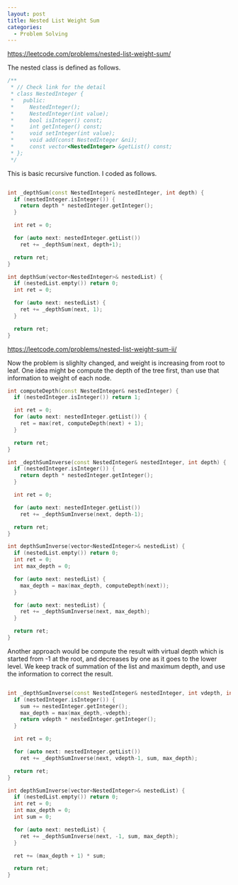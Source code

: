 ```yaml
---
layout: post
title: Nested List Weight Sum
categories:
  - Problem Solving
---
```


<https://leetcode.com/problems/nested-list-weight-sum/>

The nested class is defined as follows.

```c++
/**
 * // Check link for the detail
 * class NestedInteger {
 *   public:
 *     NestedInteger();
 *     NestedInteger(int value);
 *     bool isInteger() const;
 *     int getInteger() const;
 *     void setInteger(int value);
 *     void add(const NestedInteger &ni);
 *     const vector<NestedInteger> &getList() const;
 * };
 */
```

This is basic recursive function. I coded as follows.

```c++

int _depthSum(const NestedInteger& nestedInteger, int depth) {
  if (nestedInteger.isInteger()) {
    return depth * nestedInteger.getInteger();
  }

  int ret = 0;

  for (auto next: nestedInteger.getList())
    ret += _depthSum(next, depth+1);

  return ret;
}

int depthSum(vector<NestedInteger>& nestedList) {
  if (nestedList.empty()) return 0;
  int ret = 0;

  for (auto next: nestedList) {
    ret += _depthSum(next, 1);
  }

  return ret;
}
```

<https://leetcode.com/problems/nested-list-weight-sum-ii/>

Now the problem is slighlty changed, and weight is increasing from root to leaf. One idea might be compute the depth of the tree first, than use that information to weight of each node.

```c++
int computeDepth(const NestedInteger& nestedInteger) {
  if (nestedInteger.isInteger()) return 1;

  int ret = 0;
  for (auto next: nestedInteger.getList()) {
    ret = max(ret, computeDepth(next) + 1);
  }

  return ret;
}

int _depthSumInverse(const NestedInteger& nestedInteger, int depth) {
  if (nestedInteger.isInteger()) {
    return depth * nestedInteger.getInteger();
  }

  int ret = 0;

  for (auto next: nestedInteger.getList())
    ret += _depthSumInverse(next, depth-1);

  return ret;
}

int depthSumInverse(vector<NestedInteger>& nestedList) {
  if (nestedList.empty()) return 0;
  int ret = 0;
  int max_depth = 0;

  for (auto next: nestedList) {
    max_depth = max(max_depth, computeDepth(next));
  }

  for (auto next: nestedList) {
    ret += _depthSumInverse(next, max_depth);
  }

  return ret;
}
```

Another approach would be compute the result with virtual depth which is started from -1 at the root, and decreases by one as it goes to the lower level. We keep track of summation of the list and maximum depth, and use the information to correct the result.

```c++

int _depthSumInverse(const NestedInteger& nestedInteger, int vdepth, int& sum, int& max_depth) {
  if (nestedInteger.isInteger()) {
    sum += nestedInteger.getInteger();
    max_depth = max(max_depth,-vdepth);
    return vdepth * nestedInteger.getInteger();
  }

  int ret = 0;

  for (auto next: nestedInteger.getList())
    ret += _depthSumInverse(next, vdepth-1, sum, max_depth);

  return ret;
}

int depthSumInverse(vector<NestedInteger>& nestedList) {
  if (nestedList.empty()) return 0;
  int ret = 0;
  int max_depth = 0;
  int sum = 0;

  for (auto next: nestedList) {
    ret += _depthSumInverse(next, -1, sum, max_depth);
  }

  ret += (max_depth + 1) * sum;

  return ret;
}
```
